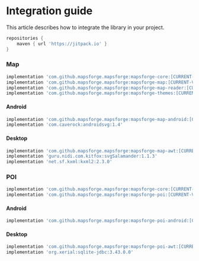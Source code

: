 # Integration guide

This article describes how to integrate the library in your project.

```groovy
repositories {
    maven { url 'https://jitpack.io' }
}
```

### Map

```groovy
implementation 'com.github.mapsforge.mapsforge:mapsforge-core:[CURRENT-VERSION]'
implementation 'com.github.mapsforge.mapsforge:mapsforge-map:[CURRENT-VERSION]'
implementation 'com.github.mapsforge.mapsforge:mapsforge-map-reader:[CURRENT-VERSION]'
implementation 'com.github.mapsforge.mapsforge:mapsforge-themes:[CURRENT-VERSION]'
```

#### Android

```groovy
implementation 'com.github.mapsforge.mapsforge:mapsforge-map-android:[CURRENT-VERSION]'
implementation 'com.caverock:androidsvg:1.4'
```

#### Desktop

```groovy
implementation 'com.github.mapsforge.mapsforge:mapsforge-map-awt:[CURRENT-VERSION]'
implementation 'guru.nidi.com.kitfox:svgSalamander:1.1.3'
implementation 'net.sf.kxml:kxml2:2.3.0'
```

### POI

```groovy
implementation 'com.github.mapsforge.mapsforge:mapsforge-core:[CURRENT-VERSION]'
implementation 'com.github.mapsforge.mapsforge:mapsforge-poi:[CURRENT-VERSION]'
```

#### Android

```groovy
implementation 'com.github.mapsforge.mapsforge:mapsforge-poi-android:[CURRENT-VERSION]'
```

#### Desktop

```groovy
implementation 'com.github.mapsforge.mapsforge:mapsforge-poi-awt:[CURRENT-VERSION]'
implementation 'org.xerial:sqlite-jdbc:3.43.0.0'
```
